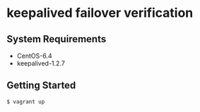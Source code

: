 keepalived failover verification
================================

System Requirements
-------------------

+ CentOS-6.4
+ keepalived-1.2.7

Getting Started
---------------

```
$ vagrant up
```
